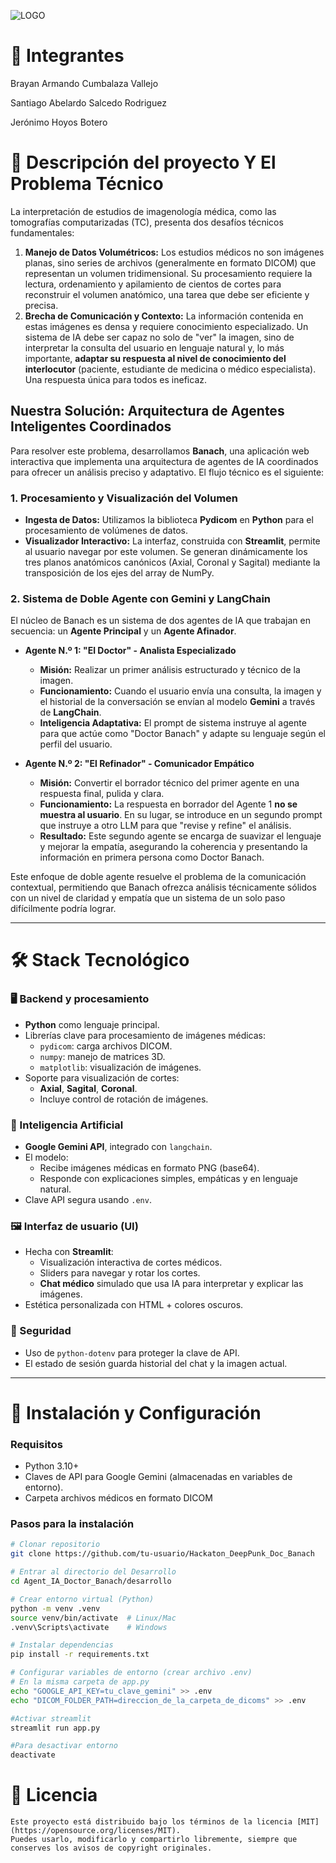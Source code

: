 
![LOGO](https://cdn.discordapp.com/attachments/949495010829688942/1390158587913044119/logo.PNG?ex=68673d93&is=6865ec13&hm=0f922e7b16245234f1035f60701b631677daaa2fcdfe21adc1f5fe81b6a96cc1&)

# 👥 Integrantes

Brayan Armando Cumbalaza Vallejo

Santiago Abelardo Salcedo Rodriguez

Jerónimo Hoyos Botero

# 📝 Descripción del proyecto  Y El Problema Técnico

La interpretación de estudios de imagenología médica, como las tomografías computarizadas (TC), presenta dos desafíos técnicos fundamentales:

1.  **Manejo de Datos Volumétricos:** Los estudios médicos no son imágenes planas, sino series de archivos (generalmente en formato DICOM) que representan un volumen tridimensional. Su procesamiento requiere la lectura, ordenamiento y apilamiento de cientos de cortes para reconstruir el volumen anatómico, una tarea que debe ser eficiente y precisa.
2.  **Brecha de Comunicación y Contexto:** La información contenida en estas imágenes es densa y requiere conocimiento especializado. Un sistema de IA debe ser capaz no solo de "ver" la imagen, sino de interpretar la consulta del usuario en lenguaje natural y, lo más importante, **adaptar su respuesta al nivel de conocimiento del interlocutor** (paciente, estudiante de medicina o médico especialista). Una respuesta única para todos es ineficaz.

## Nuestra Solución: Arquitectura de Agentes Inteligentes Coordinados

Para resolver este problema, desarrollamos **Banach**, una aplicación web interactiva que implementa una arquitectura de agentes de IA coordinados para ofrecer un análisis preciso y adaptativo. El flujo técnico es el siguiente:

### 1. Procesamiento y Visualización del Volumen

* **Ingesta de Datos:** Utilizamos la biblioteca **Pydicom** en **Python** para el procesamiento de volúmenes de datos.
* **Visualizador Interactivo:** La interfaz, construida con **Streamlit**, permite al usuario navegar por este volumen. Se generan dinámicamente los tres planos anatómicos canónicos (Axial, Coronal y Sagital) mediante la transposición de los ejes del array de NumPy.

### 2. Sistema de Doble Agente con Gemini y LangChain

El núcleo de Banach es un sistema de dos agentes de IA que trabajan en secuencia: un **Agente Principal** y un **Agente Afinador**.

* **Agente N.º 1: "El Doctor" - Analista Especializado**
    * **Misión:** Realizar un primer análisis estructurado y técnico de la imagen.
    * **Funcionamiento:** Cuando el usuario envía una consulta, la imagen y el historial de la conversación se envían al modelo **Gemini** a través de **LangChain**.
    * **Inteligencia Adaptativa:** El prompt de sistema instruye al agente para que actúe como "Doctor Banach" y adapte su lenguaje según el perfil del usuario.

* **Agente N.º 2: "El Refinador" - Comunicador Empático**
    * **Misión:** Convertir el borrador técnico del primer agente en una respuesta final, pulida y clara.
    * **Funcionamiento:** La respuesta en borrador del Agente 1 **no se muestra al usuario**. En su lugar, se introduce en un segundo prompt que instruye a otro LLM para que "revise y refine" el análisis.
    * **Resultado:** Este segundo agente se encarga de suavizar el lenguaje y mejorar la empatía, asegurando la coherencia y presentando la información en primera persona como Doctor Banach.

Este enfoque de doble agente resuelve el problema de la comunicación contextual, permitiendo que Banach ofrezca análisis técnicamente sólidos con un nivel de claridad y empatía que un sistema de un solo paso difícilmente podría lograr.

---

# 🛠 Stack Tecnológico 

### 🖥️ Backend y procesamiento
- **Python** como lenguaje principal.
- Librerías clave para procesamiento de imágenes médicas:
  - `pydicom`: carga archivos DICOM.
  - `numpy`: manejo de matrices 3D.
  - `matplotlib`: visualización de imágenes.
- Soporte para visualización de cortes:
  - **Axial**, **Sagital**, **Coronal**.
  - Incluye control de rotación de imágenes.

### 🧠 Inteligencia Artificial
- **Google Gemini API**, integrado con `langchain`.
- El modelo:
  - Recibe imágenes médicas en formato PNG (base64).
  - Responde con explicaciones simples, empáticas y en lenguaje natural.
- Clave API segura usando `.env`.

### 🖼️ Interfaz de usuario (UI)
- Hecha con **Streamlit**:
  - Visualización interactiva de cortes médicos.
  - Sliders para navegar y rotar los cortes.
  - **Chat médico** simulado que usa IA para interpretar y explicar las imágenes.
- Estética personalizada con HTML + colores oscuros.

### 🔐 Seguridad
- Uso de `python-dotenv` para proteger la clave de API.
- El estado de sesión guarda historial del chat y la imagen actual.

---

# 🚀 Instalación y Configuración  

### **Requisitos**  
- Python 3.10+  
- Claves de API para Google Gemini (almacenadas en variables de entorno).  
- Carpeta archivos médicos en formato DICOM
### **Pasos para la instalación**  
```bash
# Clonar repositorio
git clone https://github.com/tu-usuario/Hackaton_DeepPunk_Doc_Banach

# Entrar al directorio del Desarrollo
cd Agent_IA_Doctor_Banach/desarrollo

# Crear entorno virtual (Python)
python -m venv .venv
source venv/bin/activate  # Linux/Mac
.venv\Scripts\activate    # Windows

# Instalar dependencias
pip install -r requirements.txt

# Configurar variables de entorno (crear archivo .env)
# En la misma carpeta de app.py
echo "GOOGLE_API_KEY=tu_clave_gemini" >> .env
echo "DICOM_FOLDER_PATH=direccion_de_la_carpeta_de_dicoms" >> .env

#Activar streamlit
streamlit run app.py

#Para desactivar entorno
deactivate
```

# 📄 Licencia 
``` 
Este proyecto está distribuido bajo los términos de la licencia [MIT](https://opensource.org/licenses/MIT).  
Puedes usarlo, modificarlo y compartirlo libremente, siempre que conserves los avisos de copyright originales.
```
